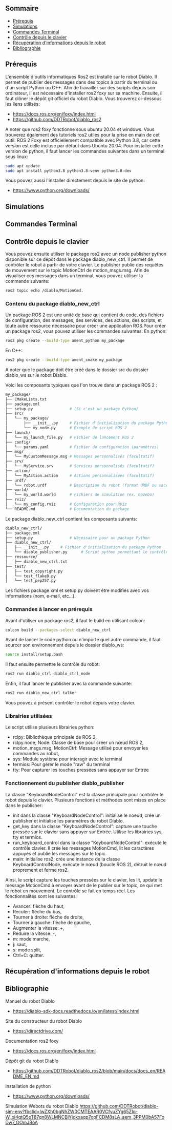 ## **Sommaire**

- [Prérequis](#Prérequis)
- [Simulations](#Simulations)
- [Commandes Terminal](#Commandes-Terminal)
- [Contrôle depuis le clavier](#Contrôle-depuis-le-clavier)
- [Récupération d'informations depuis le robot](#Récupération-d'informations-depuis-le-robot)
- [Bibliographie](#Bibliographie)

## **Prérequis**

L'ensemble d'outils informatiques Ros2 est installé sur le robot Diablo. Il permet de publier des messages dans des topics à partir du terminal ou d'un script Python ou C++. Afin de travailler sur des scripts depuis son ordinateur, il est nécessaire d'installer ros2 foxy sur sa machine. Ensuite, il faut clôner le dépôt git officiel du robot Diablo. Vous trouverez ci-dessous les liens utilisés:

- https://docs.ros.org/en/foxy/index.html
- https://github.com/DDTRobot/diablo_ros2

A noter que ros2 foxy fonctionne sous ubuntu 20.04 et windows. Vous trouverez également des tutoriels ros2 utiles pour la prise en main de cet outil. ROS 2 Foxy est officiellement compatible avec Python 3.8, car cette version est celle incluse par défaut dans Ubuntu 20.04. 
Pour installer cette version de python, il faut lancer les commandes suivantes dans un terminal sous linux:

```bash
sudo apt update
sudo apt install python3.8 python3.8-venv python3.8-dev
```

Vous pouvez aussi l'installer directement depuis le site de python:
- https://www.python.org/downloads/

## **Simulations**

## **Commandes Terminal**

## **Contrôle depuis le clavier**

Vous pouvez ensuite utiliser le package ros2 avec un node publisher python disponible sur ce dépôt dans le package diablo_new_ctrl. Il permet de contrôler le robot à partir de votre clavier. Le publisher publie des requêtes de mouvement sur le topic MotionCtrl de motion_msgs.msg. Afin de visualiser ces messages dans un terminal, vous pouvez utiliser la commande suivante: 

```bash
ros2 topic echo /diablo/MotionCmd. 
```

### Contenu du package diablo_new_ctrl

Un package ROS 2 est une unité de base qui contient du code, des fichiers de configuration, des messages, des services, des actions, des scripts, et toute autre ressource nécessaire pour créer une application ROS.Pour créer un package ros2, vous pouvez utiliser les commandes suivantes:
En python:

```bash
ros2 pkg create --build-type ament_python my_package
```

En C++:
```bash
ros2 pkg create --build-type ament_cmake my_package
```

A noter que le package doit être créé dans le dossier src du dossier diablo_ws sur le robot Diablo.

Voici les composants typiques que l'on trouve dans un package ROS 2 :

```bash
my_package/
├── CMakeLists.txt
├── package.xml
├── setup.py                # (Si c'est un package Python)
├── src/
│   └── my_package/
│       ├── __init__.py     # Fichier d'initialisation du package Python
│       └── my_node.py      # Exemple de script ROS 2
├── launch/
│   └── my_launch_file.py   # Fichier de lancement ROS 2
├── config/
│   └── params.yaml         # Fichier de configuration (paramètres)
├── msg/
│   └── MyCustomMessage.msg # Messages personnalisés (facultatif)
├── srv/
│   └── MyService.srv       # Services personnalisés (facultatif)
├── action/
│   └── MyAction.action     # Actions personnalisées (facultatif)
├── urdf/
│   └── robot.urdf          # Description du robot (format URDF ou xacro)
├── world/
│   └── my_world.world      # Fichiers de simulation (ex. Gazebo)
├── rviz/
│   └── my_config.rviz      # Configuration pour RViz
└── README.md               # Documentation du package
```

Le package diablo_new_ctrl contient les composants suivants:

```bash
diablo_new_ctrl/
├── package.xml
├── setup.py                # Nécessaire pour un package Python
├── diablo_new_ctrl/
│   ├── __init__.py     # Fichier d'initialisation du package Python
│   └── diablo_publisher.py      # Script python permettant le contrôle du robot Diablo
├── ressource/
│   ├── diablo_new_ctrl.txt    
├── test/
│   ├── test_copyright.py    
│   └── test_flake8.py
│   └── test_pep257.py      
```

Les fichiers package.xml et setup.py doivent être modifiés avec vos informations (nom, e-mail, etc...).

### Commandes à lancer en prérequis

Avant d'utiliser un package ros2, il faut le build en utilisant colcon:

```bash
colcon build --packages-select diablo_new_ctrl
```

Avant de lancer le code python ou n'importe quel autre commande, il faut sourcer son environnement depuis le dossier diablo_ws:

```bash
source install/setup.bash
```

Il faut ensuite permettre le contrôle du robot:

```bash
ros2 run diablo_ctrl diablo_ctrl_node
```

Enfin, il faut lancer le publisher avec la commande suivante:

```bash
ros2 run diablo_new_ctrl talker
```

Vous pouvez à présent contrôler le robot depuis votre clavier.

### Librairies utilisées

Le script utilise plusieurs librairies python:

- rclpy: Bibliothèque principale de ROS 2,
- rclpy.node, Node: Classe de base pour créer un nœud ROS 2,
- motion_msgs.msg, MotionCtrl: Message utilisé pour envoyer les commandes au robot,
- sys: Module système pour interagir avec le terminal
- termios: Pour gérer le mode "raw" du terminal
- tty: Pour capturer les touches pressées sans appuyer sur Entrée

### Fonctionnement du publisher diablo_publisher

La classe "KeyboardNodeControl" est la classe principale pour contrôler le robot depuis le clavier. Plusieurs fonctions et méthodes sont mises en place dans le publisher:

- init dans la classe "KeyboardNodeControl": initialise le noeud, crée un publisher et initialise les paramètres du robot Diablo.
- get_key dans la classe "KeyboardNodeControl": capture une touche pressée sur le clavier sans appuyer sur Entrée. Utilise les librairies sys, tty et termios.
- run_keyboard_control dans la classe "KeyboardNodeControl": exécute le contrôle clavier. Il crée les messages MotionCmd, lit les caractères appuyés et publie les messages sur le topic.
- main: initialise ros2, crée une instance de la classe KeyboardControlNode, exécute le nœud (boucle ROS 2), détruit le nœud proprement et ferme ros2.

Ainsi, le script capture les touches pressées sur le clavier, les lit, update le message MotionCmd à envoyer avant de le publier sur le topic, ce qui met le robot en mouvement. Le contrôle se fait en temps réel. Les fonctionnalités sont les suivantes:

- Avancer: flèche du haut,
- Reculer: flèche du bas,
- Tourner à droite: flèche de droite,
- Tourner à gauche: flèche de gauche,
- Augmenter la vitesse: +,
- Réduire la vitesse: -,
- m: mode marche,
- j: saut,
- s: mode split,
- Ctrl+C: quitter.

## **Récupération d'informations depuis le robot**

## **Bibliographie**

Manuel du robot Diablo
- https://diablo-sdk-docs.readthedocs.io/en/latest/index.html

Site du constructeur du robot Diablo
- https://directdrive.com/

Documentation ros2 foxy
- https://docs.ros.org/en/foxy/index.html

Dépôt git du robot Diablo
- https://github.com/DDTRobot/diablo_ros2/blob/main/docs/docs_en/README_EN.md

Installation de python
- https://www.python.org/downloads/

Simulation Webots du robot Diablo
https://github.com/DDTRobot/diablo-sim-env?fbclid=IwZXh0bgNhZW0CMTEAAR0VCfyuZYg65ZIq-W_xi4qtQ5oT87qn8WLMNCBjYjokxaqp7opFCDM8sLA_aem_3PPM0bA57FoDw7_OOmJBoA

